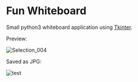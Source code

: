 # Fun Whiteboard

Small python3 whiteboard application using [Tkinter](https://docs.python.org/3/library/tkinter.html).

Preview:

![Selection_004](https://github.com/txrvictor/fun-whiteboard/assets/75559055/a5cc3a71-6f24-434e-9068-f8ab2e7cd45f)

Saved as JPG:

![test](https://github.com/txrvictor/fun-whiteboard/assets/75559055/48702b04-467a-49c4-a89e-cd7d22b8c089)
